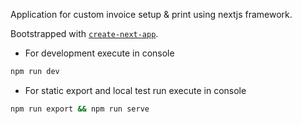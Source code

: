 Application for custom invoice setup & print using nextjs framework.

Bootstrapped with [`create-next-app`](https://github.com/vercel/next.js/tree/canary/packages/create-next-app).

- For development execute in console
```bash
npm run dev
```

- For static export and local test run execute in console
```bash
npm run export && npm run serve
```

